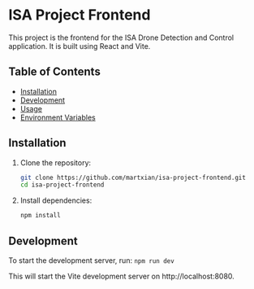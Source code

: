 # ISA Project Frontend

This project is the frontend for the ISA Drone Detection and Control application. It is built using React and Vite.

## Table of Contents

- [Installation](#installation)
- [Development](#development)
- [Usage](#usage)
- [Environment Variables](#environment-variables)

## Installation

1. Clone the repository:

   ```bash
   git clone https://github.com/martxian/isa-project-frontend.git
   cd isa-project-frontend
   ```

2. Install dependencies:
   ```bash
   npm install
   ```

## Development

To start the development server, run:
    ```
    npm run dev
    ```

This will start the Vite development server on http://localhost:8080.
